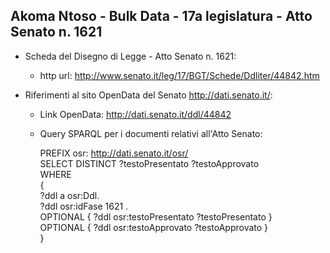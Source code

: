 ## Akoma Ntoso - Bulk Data - 17a legislatura - Atto Senato n. 1621 ##

* Scheda del Disegno di Legge - Atto Senato n. 1621:
	* http url: http://www.senato.it/leg/17/BGT/Schede/Ddliter/44842.htm

* Riferimenti al sito OpenData del Senato http://dati.senato.it/:
	* Link OpenData: http://dati.senato.it/ddl/44842
	* Query SPARQL per i documenti relativi all'Atto Senato:

        PREFIX osr: <http://dati.senato.it/osr/>  
		SELECT DISTINCT ?testoPresentato ?testoApprovato  
		WHERE  
		{  
		    ?ddl a osr:Ddl.  
		    ?ddl osr:idFase 1621 .  
		    OPTIONAL { ?ddl osr:testoPresentato ?testoPresentato }  
		    OPTIONAL { ?ddl osr:testoApprovato ?testoApprovato }  
		}
		